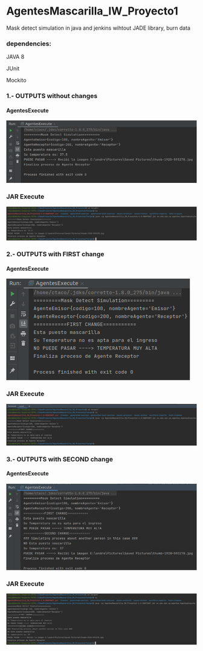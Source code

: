 # AgentesMascarilla_IW_Proyecto1
Mask detect simulation in java and jenkins 
wihtout JADE library, burn data

### dependencies:
JAVA 8 

JUnit

Mockito

### 1.- OUTPUTS without changes
  #### AgentesExecute
  
  ![Screenshot](AgentesExecute.png)
  
  ### JAR Execute
  
  ![Screenshot](JAR_Execute.png)

### 2.- OUTPUTS with FIRST change
  #### AgentesExecute
  
  ![Screenshot](AgentesExecute_FirstChange.png)
  
  ### JAR Execute
  
  ![Screenshot](JAR_Execute_FirstChange.png)

### 3.- OUTPUTS with SECOND change
  #### AgentesExecute
  
  ![Screenshot](SecondChange_AG.png)
  
  ### JAR Execute
  
  ![Screenshot](SecondChange_JAR.png)
